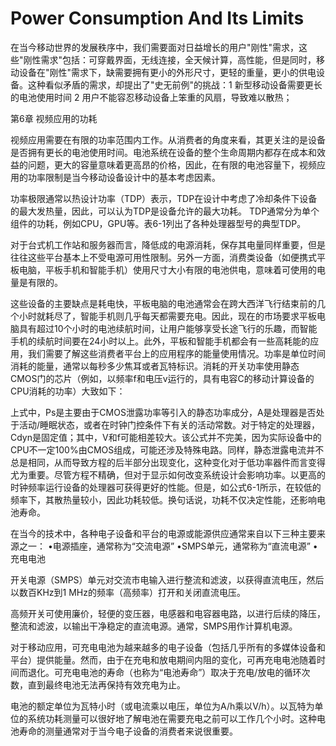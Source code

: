 # Power Consumption And Its Limits

在当今移动世界的发展秩序中，我们需要面对日益增长的用户"刚性"需求，这些"刚性需求"包括：可穿戴界面，无线连接，全天候计算，高性能，但是同时，移动设备在"刚性"需求下，缺需要拥有更小的外形尺寸，更轻的重量，更小的供电设备。这种看似矛盾的需求，却提出了"史无前例"的挑战：1 新型移动设备需要更长的电池使用时间 2 用户不能容忍移动设备上笨重的风扇，导致难以散热；

第6章 视频应用的功耗

视频应用需要在有限的功率范围内工作。从消费者的角度来看，其更关注的是设备是否拥有更长的电池使用时间。电池系统在设备的整个生命周期内都存在成本和效益的问题，更大的容量意味着更高昂的价格，因此，在有限的电池容量下，视频应用的功率限制是当今移动设备设计中的基本考虑因素。

功率极限通常以热设计功率（TDP）表示，TDP在设计中考虑了冷却条件下设备的最大发热量，因此，可以认为TDP是设备允许的最大功耗。 TDP通常分为单个组件的功耗，例如CPU，GPU等。表6-1列出了各种处理器型号的典型TDP。

对于台式机工作站和服务器而言，降低成的电源消耗，保存其电量同样重要，但是往往这些平台基本上不受电源可用性限制。另外一方面，消费类设备（如便携式平板电脑，平板手机和智能手机）使用尺寸大小有限的电池供电，意味着可使用的电量是有限的。

这些设备的主要缺点是耗电快，平板电脑的电池通常会在跨大西洋飞行结束前的几个小时就耗尽了，智能手机则几乎每天都需要充电。因此，现在的市场要求平板电脑具有超过10个小时的电池续航时间，让用户能够享受长途飞行的乐趣，而智能手机的续航时间要在24小时以上。此外，平板和智能手机都会有一些高耗能的应用，我们需要了解这些消费者平台上的应用程序的能量使用情况。功率是单位时间消耗的能量，通常以每秒多少焦耳或者瓦特标识。消耗的开关功率使用静态CMOS门的芯片（例如，以频率f和电压v运行的，具有电容C的移动计算设备的CPU消耗的功率）大致如下：


上式中，Ps是主要由于CMOS泄露功率等引入的静态功率成分，A是处理器是否处于活动/睡眠状态，或者在时钟门控条件下有关的活动常数。对于特定的处理器，Cdyn是固定值；其中，V和f可能相差较大。该公式并不完美，因为实际设备中的CPU不一定100%由CMOS组成，可能还涉及特殊电路。同样，静态泄露电流并不总是相同，从而导致方程的后半部分出现变化，这种变化对于低功率器件而言变得尤为重要。尽管方程不精确，但对于显示如何改变系统设计会影响功率。以更高的时钟频率运行设备的处理器可获得更好的性能。但是，如公式6-1所示，在较低的频率下，其散热量较小，因此功耗较低。换句话说，功耗不仅决定性能，还影响电池寿命。

在当今的技术中，各种电子设备和平台的电源或能源供应通常来自以下三种主要来源之一：
•电源插座，通常称为“交流电源”
•SMPS单元，通常称为“直流电源”
•充电电池

开关电源（SMPS）单元对交流市电输入进行整流和滤波，以获得直流电压，然后以数百KHz到1 MHz的频率（高频率）打开和关闭直流电压。

高频开关可使用廉价，轻便的变压器，电感器和电容器电路，以进行后续的降压，整流和滤波，以输出干净稳定的直流电源。通常，SMPS用作计算机电源。

对于移动应用，可充电电池为越来越多的电子设备（包括几乎所有的多媒体设备和平台）提供能量。然而，由于在充电和放电期间内阻的变化，可再充电电池随着时间而退化。可充电电池的寿命（也称为“电池寿命”）取决于充电/放电的循环次数，直到最终电池无法再保持有效充电为止。

电池的额定单位为瓦特小时（或电流乘以电压，单位为A/h乘以V/h）。以瓦特为单位的系统功耗测量可以很好地了解电池在需要充电之前可以工作几个小时。这种电池寿命的测量通常对于当今电子设备的消费者来说很重要。
